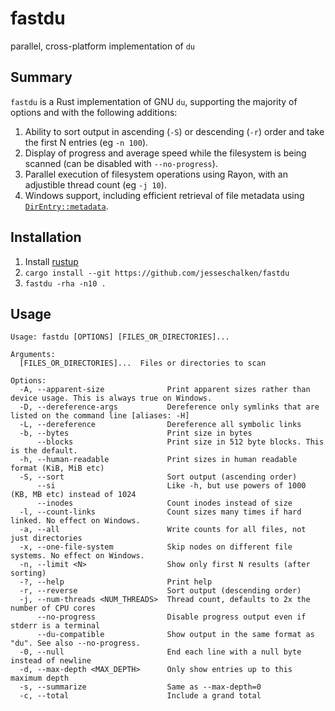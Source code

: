 # fastdu
parallel, cross-platform implementation of `du`

## Summary

`fastdu` is a Rust implementation of GNU `du`, supporting the majority of options and with the following additions:

1. Ability to sort output in ascending (`-S`) or descending (`-r`) order and take the first N entries (eg `-n 100`).
2. Display of progress and average speed while the filesystem is being scanned (can be disabled with `--no-progress`).
3. Parallel execution of filesystem operations using Rayon, with an adjustible thread count (eg `-j 10`).
4. Windows support, including efficient retrieval of file metadata using [`DirEntry::metadata`](https://doc.rust-lang.org/std/fs/struct.DirEntry.html#method.metadata).

## Installation

1. Install [rustup](https://rustup.rs/)
2. `cargo install --git https://github.com/jesseschalken/fastdu`
3. `fastdu -rha -n10 .`

## Usage

```
Usage: fastdu [OPTIONS] [FILES_OR_DIRECTORIES]...

Arguments:
  [FILES_OR_DIRECTORIES]...  Files or directories to scan

Options:
  -A, --apparent-size              Print apparent sizes rather than device usage. This is always true on Windows.
  -D, --dereference-args           Dereference only symlinks that are listed on the command line [aliases: -H]
  -L, --dereference                Dereference all symbolic links
  -b, --bytes                      Print size in bytes
      --blocks                     Print size in 512 byte blocks. This is the default.
  -h, --human-readable             Print sizes in human readable format (KiB, MiB etc)
  -S, --sort                       Sort output (ascending order)
      --si                         Like -h, but use powers of 1000 (KB, MB etc) instead of 1024
      --inodes                     Count inodes instead of size
  -l, --count-links                Count sizes many times if hard linked. No effect on Windows.
  -a, --all                        Write counts for all files, not just directories
  -x, --one-file-system            Skip nodes on different file systems. No effect on Windows.
  -n, --limit <N>                  Show only first N results (after sorting)
  -?, --help                       Print help
  -r, --reverse                    Sort output (descending order)
  -j, --num-threads <NUM_THREADS>  Thread count, defaults to 2x the number of CPU cores
      --no-progress                Disable progress output even if stderr is a terminal
      --du-compatible              Show output in the same format as "du". See also --no-progress.
  -0, --null                       End each line with a null byte instead of newline
  -d, --max-depth <MAX_DEPTH>      Only show entries up to this maximum depth
  -s, --summarize                  Same as --max-depth=0
  -c, --total                      Include a grand total
```

